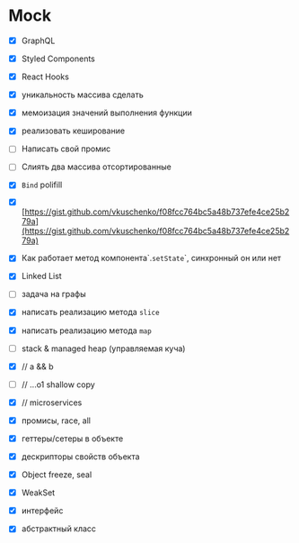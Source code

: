# Mock

* [x] GraphQL
* [x] Styled Components
* [x] React Hooks
* [x] уникальность массива сделать
* [x] мемоизация значений выполнения функции
* [x] реализовать кеширование
* [ ] Написать свой промис
* [ ] Слиять два массива отсортированные
* [x] `Bind` polifill
* [x] [https://gist.github.com/vkuschenko/f08fcc764bc5a48b737efe4ce25b279a](https://gist.github.com/vkuschenko/f08fcc764bc5a48b737efe4ce25b279a)
* [x] Как работает метод компонента\`.`setState`\`, синхронный он или нет
* [x] Linked List
* [ ] задача на графы
* [x] написать реализацию метода `slice`
* [x] написать реализацию метода `map`
* [ ] stack & managed heap \(управляемая куча\)
* [x] // a && b 
* [ ] // ...o1 shallow copy 
* [x] // microservices
* [x] промисы, race, all
* [x] геттеры/сетеры в объекте
* [x] дескрипторы свойств объекта
* [x] Object freeze, seal
* [x] WeakSet
* [x] интерфейс 
* [x] абстрактный класс











